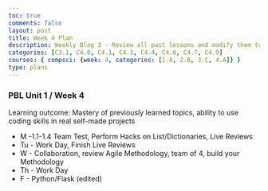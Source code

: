 ```yaml
---
toc: true
comments: false
layout: post
title: Week 4 Plan
description: Weekly Blog 3 - Review all past lessons and modify them to complete "Hacks", learn Linux & Python Interaction
categories: [C3.1, C4.0, C4.1, C4.3, C4.4, C4.6, C4.7, C4.9]
courses: { compsci: {week: 4, categories: [1.A, 2.B, 3.C, 4.A]} }
type: plans
---
```



<link rel = "stylesheet" href="index.css">


### PBL Unit 1 / Week 4
Learning outcome: Mastery of previously learned topics, ability to use coding skills in real self-made projects
- M -1.1-1.4 Team Test,  Perform Hacks on List/Dictionaries, Live Reviews
- Tu - Work Day, Finish Live Reviews
- W - Collaboration, review Agile Methodology, team of 4, build your Methodology
- Th - Work Day
- F - Python/Flask (edited) 